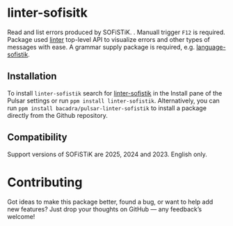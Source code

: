 # linter-sofisitk

Read and list errors produced by SOFiSTiK. . Manuall trigger `F12` is required. Package used [linter](https://github.com/steelbrain/linter) top-level API to visualize errors and other types of messages with ease. A grammar supply package is required, e.g. [language-sofistik](https://github.com/bacadra/pulsar-language-sofistik).

## Installation

To install `linter-sofistik` search for [linter-sofistik](https://web.pulsar-edit.dev/packages/linter-sofistik) in the Install pane of the Pulsar settings or run `ppm install linter-sofistik`. Alternatively, you can run `ppm install bacadra/pulsar-linter-sofistik` to install a package directly from the Github repository.

## Compatibility

Support versions of SOFiSTiK are 2025, 2024 and 2023. English only.

# Contributing

Got ideas to make this package better, found a bug, or want to help add new features? Just drop your thoughts on GitHub — any feedback’s welcome!
